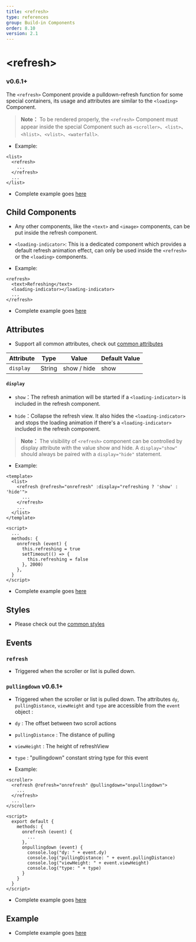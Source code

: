 ```yaml
---
title: <refresh>
type: references
group: Build-in Components
order: 8.10
version: 2.1
---
```


# &lt;refresh&gt;

### <span class="weex-version">v0.6.1+</span>

The `<refresh>` Component provide a pulldown-refresh function for some special containers, its usage and attributes are similar to the `<loading>` Component.
> **Note：** To be rendered properly, the `<refresh>` Component must appear inside the special Component such as `<scroller>`、`<list>`、`<hlist>`、`<vlist>`、`<waterfall>`.

 - Example:

```
<list>
  <refresh>
    ...
  </refresh>
  ...
</list>
```

 - Complete example goes [here](http://dotwe.org/vue/26937c1c74022e79608af118b21bfbc7)

## Child Components

 - Any other components, like the `<text>` and `<image>` components, can be put inside the refresh component.

 - `<loading-indicator>`: This is a dedicated component which provides a default refresh animation effect, can only be used inside the `<refresh>` or the `<loading>` components.

 - Example:

```
<refresh>
  <text>Refreshing</text>
  <loading-indicator></loading-indicator>
  ...
</refresh>
```
 - Complete example goes [here](http://dotwe.org/vue/26937c1c74022e79608af118b21bfbc7)

## Attributes

 - Support all common attributes, check out [common attributes](../common/common-attrs)

| Attribute      | Type     | Value            | Default Value     |
| ------------- | ------ | -------------------------- | ------- |
| `display` | String | show / hide             | show      |

#### `display`

 - `show`：The refresh animation will be started if a `<loading-indicator>` is included in the refresh component.

 - `hide`：Collapse the refresh view. It also hides the `<loading-indicator>` and stops the loading animation if there's a `<loading-indicator>` included in the refresh component.

> **Note：** The visibility of `<refresh>` component can be controlled by display attribute with the value show and hide. A `display="show"` should always be paired with a `display="hide"` statement.

 - Example:

```
<template>
  <list>
    <refresh @refresh="onrefresh" :display="refreshing ? 'show' : 'hide'">
      ...
    </refresh>
    ...
  </list>
</template>

<script>
  ...
  methods: {
    onrefresh (event) {
      this.refreshing = true
      setTimeout(() => {
        this.refreshing = false
      }, 2000)
    },
  }
</script>
```
 - Complete example goes [here](http://dotwe.org/vue/26937c1c74022e79608af118b21bfbc7)

## Styles

 - Please check out the [common styles](/wiki/common-styles.html)

## Events

### `refresh`

 - Triggered when the scroller or list is pulled down.

### `pullingdown` <span class="weex-version">v0.6.1+</span>

 - Triggered when the scroller or list is pulled down. The attributes `dy`, `pullingDistance`, `viewHeight` and `type` are accessible from the `event` object :

  - `dy` : The offset between two scroll actions
  - `pullingDistance` : The distance of pulling
  - `viewHeight` : The height of refreshView
  - `type` : "pullingdown" constant string type for this event


 - Example:

```
<scroller>
  <refresh @refresh="onrefresh" @pullingdown="onpullingdown">
    ...
  </refresh>
  ...
</scroller>

<script>
  export default {
    methods: {
      onrefresh (event) {
        ...
      },
      onpullingdown (event) {
        console.log("dy: " + event.dy)
        console.log("pullingDistance: " + event.pullingDistance)
        console.log("viewHeight: " + event.viewHeight)
        console.log("type: " + type)
      }
    }
  }
</script>
```
 - Complete example goes [here](http://dotwe.org/vue/26937c1c74022e79608af118b21bfbc7)



## Example

 - Complete example goes [here](http://dotwe.org/vue/26937c1c74022e79608af118b21bfbc7)
